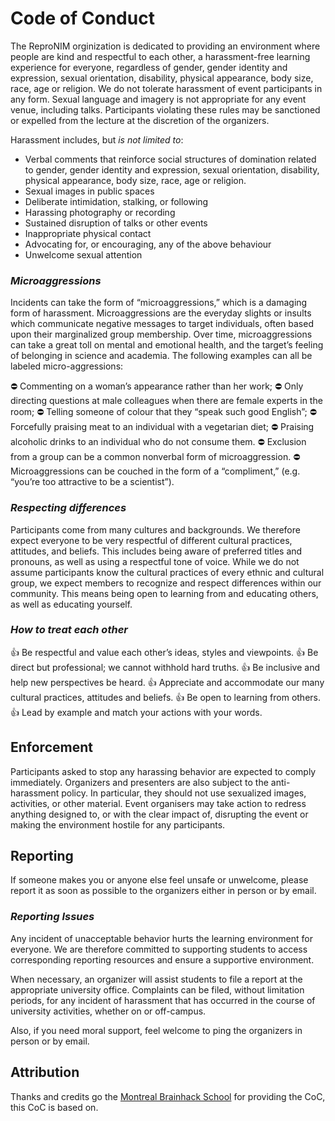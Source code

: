 # Code of Conduct

The ReproNIM orginization is dedicated to providing an environment where people are kind and respectful to each other, a harassment-free learning experience for everyone, regardless of gender, gender identity and expression, sexual orientation, disability, physical appearance, body size, race, age or religion.
We do not tolerate harassment of event participants in any form.
Sexual language and imagery is not appropriate for any event venue, including talks.
Participants violating these rules may be sanctioned or expelled from the lecture at the discretion of the organizers.

Harassment includes, but _is not limited to_:

- Verbal comments that reinforce social structures of domination related to gender, gender identity and expression, sexual orientation, disability, physical appearance, body size, race, age or religion.
- Sexual images in public spaces
- Deliberate intimidation, stalking, or following
- Harassing photography or recording
- Sustained disruption of talks or other events
- Inappropriate physical contact
- Advocating for, or encouraging, any of the above behaviour
- Unwelcome sexual attention

### *Microaggressions*
Incidents can take the form of “microaggressions,” which is a damaging form of harassment.
Microaggressions are the everyday slights or insults which communicate negative messages to target individuals, often based upon their marginalized group membership.
Over time, microaggressions can take a great toll on mental and emotional health, and the target’s feeling of belonging in science and academia.
The following examples can all be labeled micro-aggressions:

⛔ Commenting on a woman’s appearance rather than her work;
⛔ Only directing questions at male colleagues when there are female experts in the room;
⛔ Telling someone of colour that they “speak such good English”;
⛔ Forcefully praising meat to an individual with a vegetarian diet;
⛔ Praising alcoholic drinks to an individual who do not consume them.
⛔ Exclusion from a group can be a common nonverbal form of microaggression.
⛔ Microaggressions can be couched in the form of a “compliment,” (e.g. “you’re too attractive to be a scientist”).

### *Respecting differences*
Participants come from many cultures and backgrounds. We therefore expect everyone to be very respectful of different cultural practices, attitudes, and beliefs. This includes being aware of preferred titles and pronouns, as well as using a respectful tone of voice.
While we do not assume participants know the cultural practices of every ethnic and cultural group, we expect members to recognize and respect differences within our community. This means being open to learning from and educating others, as well as educating yourself.

### *How to treat each other*
👍 Be respectful and value each other’s ideas, styles and viewpoints.
👍 Be direct but professional; we cannot withhold hard truths.
👍 Be inclusive and help new perspectives be heard.
👍 Appreciate and accommodate our many cultural practices, attitudes and beliefs.
👍 Be open to learning from others.
👍 Lead by example and match your actions with your words.


## **Enforcement**
Participants asked to stop any harassing behavior are expected to comply immediately. Organizers and presenters are also subject to the anti-harassment policy. In particular, they should not use sexualized images, activities, or other material. Event organisers may take action to redress anything designed to, or with the clear impact of, disrupting the event or making the environment hostile for any participants.

## **Reporting**
If someone makes you or anyone else feel unsafe or unwelcome, please report it as soon as possible to the organizers either in person or by email.

### *Reporting Issues*

Any incident of unacceptable behavior hurts the learning environment for everyone. We are therefore committed to supporting students to access corresponding reporting resources and ensure a supportive environment.

When necessary, an organizer will assist students to file a report at the appropriate university office. Complaints can be filed, without limitation periods, for any incident of harassment that has occurred in the course of university activities, whether on or off-campus.

Also, if you need moral support, feel welcome to ping the organizers in person or by email.


## Attribution
Thanks and credits go the [Montreal Brainhack School]() for providing the CoC, this CoC is based on.
